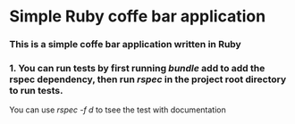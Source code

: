 # Simple Ruby coffe bar application

### This is a simple coffe bar application written in Ruby

### 1. You can run tests by first running ***bundle*** add to add the rspec dependency, then run *rspec* in the project root directory to run tests.

You can use *rspec -f d* to tsee the test with documentation

